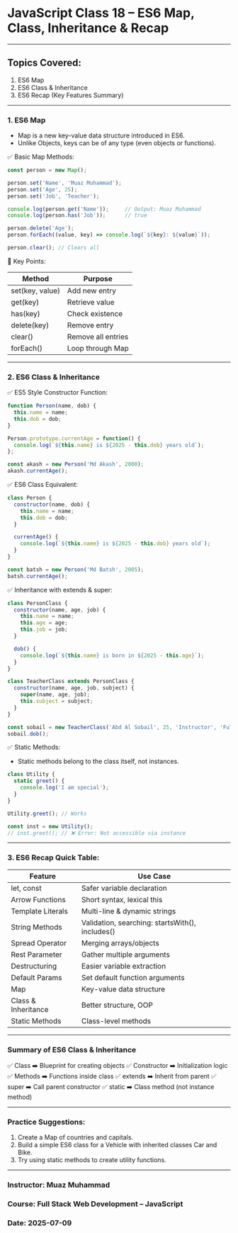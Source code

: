# JavaScript Class 18 – ES6 Map, Class, Inheritance & Recap

---

##  Topics Covered:

1. ES6 Map
2. ES6 Class & Inheritance
3. ES6 Recap (Key Features Summary)

---

###  1. ES6 Map

* Map is a new key-value data structure introduced in ES6.
* Unlike Objects, keys can be of any type (even objects or functions).

✅ Basic Map Methods:

```js
const person = new Map();

person.set('Name', 'Muaz Muhammad');
person.set('Age', 25);
person.set('Job', 'Teacher');

console.log(person.get('Name'));     // Output: Muaz Muhammad
console.log(person.has('Job'));      // true

person.delete('Age');
person.forEach((value, key) => console.log(`${key}: ${value}`));

person.clear(); // Clears all
```

📌 Key Points:

| Method          | Purpose            |
| --------------- | ------------------ |
| set(key, value) | Add new entry      |
| get(key)        | Retrieve value     |
| has(key)        | Check existence    |
| delete(key)     | Remove entry       |
| clear()         | Remove all entries |
| forEach()       | Loop through Map   |

---

###  2. ES6 Class & Inheritance

✅ ES5 Style Constructor Function:

```js
function Person(name, dob) {
  this.name = name;
  this.dob = dob;
}

Person.prototype.currentAge = function() {
  console.log(`${this.name} is ${2025 - this.dob} years old`);
};

const akash = new Person('Md Akash', 2000);
akash.currentAge();
```

✅ ES6 Class Equivalent:

```js
class Person {
  constructor(name, dob) {
    this.name = name;
    this.dob = dob;
  }

  currentAge() {
    console.log(`${this.name} is ${2025 - this.dob} years old`);
  }
}

const batsh = new Person('Md Batsh', 2005);
batsh.currentAge();
```

✅ Inheritance with extends & super:

```js
class PersonClass {
  constructor(name, age, job) {
    this.name = name;
    this.age = age;
    this.job = job;
  }

  dob() {
    console.log(`${this.name} is born in ${2025 - this.age}`);
  }
}

class TeacherClass extends PersonClass {
  constructor(name, age, job, subject) {
    super(name, age, job);
    this.subject = subject;
  }
}

const sobail = new TeacherClass('Abd Al Sobail', 25, 'Instructor', 'Full Stack');
sobail.dob();
```

✅ Static Methods:

* Static methods belong to the class itself, not instances.

```js
class Utility {
  static greet() {
    console.log('I am special');
  }
}

Utility.greet(); // Works

const inst = new Utility();
// inst.greet(); // ❌ Error: Not accessible via instance
```

---

###  3. ES6 Recap Quick Table:

| Feature             | Use Case                                        |
| ------------------- | ----------------------------------------------- |
| let, const          | Safer variable declaration                      |
| Arrow Functions     | Short syntax, lexical this                      |
| Template Literals   | Multi-line & dynamic strings                    |
| String Methods      | Validation, searching: startsWith(), includes() |
| Spread Operator     | Merging arrays/objects                          |
| Rest Parameter      | Gather multiple arguments                       |
| Destructuring       | Easier variable extraction                      |
| Default Params      | Set default function arguments                  |
| Map                 | Key-value data structure                        |
| Class & Inheritance | Better structure, OOP                           |
| Static Methods      | Class-level methods                             |

---

###  Summary of ES6 Class & Inheritance

✅ Class ➡️ Blueprint for creating objects
✅ Constructor ➡️ Initialization logic
✅ Methods ➡️ Functions inside class
✅ extends ➡️ Inherit from parent
✅ super ➡️ Call parent constructor
✅ static ➡️ Class method (not instance method)

---

###  Practice Suggestions:

1. Create a Map of countries and capitals.
2. Build a simple ES6 class for a Vehicle with inherited classes Car and Bike.
3. Try using static methods to create utility functions.

---

### Instructor: Muaz Muhammad
###  Course: Full Stack Web Development – JavaScript
###  Date: 2025-07-09 


